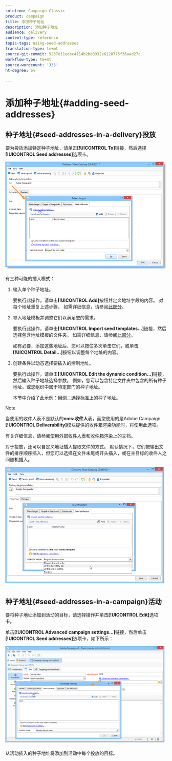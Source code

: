 ```yaml
---
solution: Campaign Classic
product: campaign
title: 添加种子地址
description: 添加种子地址
audience: delivery
content-type: reference
topic-tags: using-seed-addresses
translation-type: tm+mt
source-git-commit: 9237e11edec4114b2bd0932e6128775f36aad27c
workflow-type: tm+mt
source-wordcount: '335'
ht-degree: 6%

---
```



# 添加种子地址{#adding-seed-addresses}

## 种子地址{#seed-addresses-in-a-delivery}投放

要为投放添加特定种子地址，请单击&#x200B;**[!UICONTROL To]**&#x200B;链接，然后选择&#x200B;**[!UICONTROL Seed addresses]**&#x200B;选项卡。

![](assets/s_ncs_user_edit_del_addresses_tab.png)

有三种可能的插入模式：

1. 输入单个种子地址。

   要执行此操作，请单击&#x200B;**[!UICONTROL Add]**&#x200B;按钮并定义地址字段的内容。 对每个地址重复上述步骤。 如需详细信息，请参阅[此部分](../../message-center/using/managing-seed-addresses-in-transactional-messages.md#creating-a-seed-address)。

1. 导入地址模板并调整它们以满足您的需求。

   要执行此操作，请单击&#x200B;**[!UICONTROL Import seed templates...]**&#x200B;链接，然后选择包含地址模板的文件夹。 如需详细信息，请参阅[此部分](../../delivery/using/creating-seed-addresses.md#creating-seed-address-templates)。

   如有必要，添加这些地址后，您可以按住多次单击它们，或单击&#x200B;**[!UICONTROL Detail...]**&#x200B;按钮以调整每个地址的内容。

1. 创建条件以动态选择要插入的控制地址。

   要执行此操作，请单击&#x200B;**[!UICONTROL Edit the dynamic condition...]**&#x200B;链接，然后输入种子地址选择参数。 例如，您可以包含特定文件夹中包含的所有种子地址，或您组织中属于特定部门的种子地址。

   本节中介绍了此示例：[用例：选择标准](../../delivery/using/use-case--selecting-seed-addresses-on-criteria.md)上的种子地址。

>[!NOTE]
>
>当使用的收件人表不是默认的&#x200B;**nms:收件人**&#x200B;表，而您使用的是Adobe Campaign **[!UICONTROL Deliverability]**&#x200B;模块提供的收件箱渲染功能时，将使用此选项。
>
>有关详细信息，请参阅[使用外部收件人表](../../delivery/using/using-an-external-recipient-table.md)和[收件箱渲染](../../delivery/using/inbox-rendering.md)上的文档。

对于投放，还可以自定义地址插入提取文件的方式。 默认情况下，它们按输出文件的排序顺序插入，但您可以选择在文件末尾或开头插入，或在主目标的收件人之间随机插入。

![](assets/s_ncs_user_edit_del_addresses_sort.png)

## 种子地址{#seed-addresses-in-a-campaign}活动

要将种子地址添加到活动的目标，请选择操作并单击&#x200B;**[!UICONTROL Edit]**&#x200B;选项卡。

单击&#x200B;**[!UICONTROL Advanced campaign settings...]**&#x200B;链接，然后单击&#x200B;**[!UICONTROL Seed addresses]**&#x200B;选项卡，如下所示：

![](assets/s_ncs_user_edit_op_addresses_tab.png)

从活动插入的种子地址将添加到活动中每个投放的目标。
